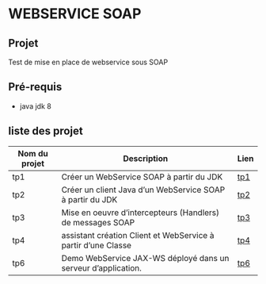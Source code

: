 # WEBSERVICE SOAP

## Projet

Test de mise en place de webservice sous SOAP

## Pré-requis
* java jdk 8

## liste des projet

Nom du projet | Description | Lien
---|---|----
tp1|Créer un WebService SOAP à partir du JDK| [tp1](https://github.com/asemin08/WebServices)
tp2|Créer un client Java d’un WebService SOAP à partir du JDK| [tp2](https://github.com/asemin08/WebServices/tree/tp2SOAP)
tp3|Mise en oeuvre d’intercepteurs (Handlers) de messages SOAP | [tp3](https://github.com/asemin08/WebServices/tree/tp3SOAP)
tp4|assistant création Client et WebService à partir d’une Classe  | [tp4](https://github.com/asemin08/WebServices/tree/tp4SOAP)
tp6|Demo WebService JAX-WS déployé dans un serveur d’application. |[tp6](https://github.com/asemin08/WebServices/tree/tp6SOAP)
